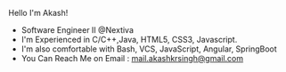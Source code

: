 Hello I'm Akash! 
- Software Engineer II @Nextiva
- I'm Experienced in C/C++,Java, HTML5, CSS3, Javascript. 
- I'm also comfortable with Bash, VCS, JavaScript, Angular, SpringBoot
- You Can Reach Me on Email : mail.akashkrsingh@gmail.com
